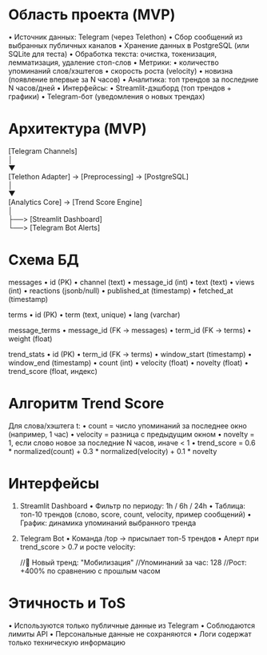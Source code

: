 # **Область проекта (MVP)**
    
 • Источник данных: Telegram (через Telethon)
 • Сбор сообщений из выбранных публичных каналов
 • Хранение данных в PostgreSQL (или SQLite для теста)
 • Обработка текста: очистка, токенизация, лемматизация, удаление стоп-слов
 • Метрики:
 • количество упоминаний слов/хэштегов
 • скорость роста (velocity)
 • новизна (появление впервые за N часов)
 • Аналитика: топ трендов за последние N часов/дней
 • Интерфейсы:
 • Streamlit-дэшборд (топ трендов + графики)
 • Telegram-бот (уведомления о новых трендах)


# **Архитектура (MVP)**

[Telegram Channels]  
      │  
      ▼  
 [Telethon Adapter] → [Preprocessing] → [PostgreSQL]  
      │  
      ▼  
 [Analytics Core] → [Trend Score Engine]  
      │  
      ├──> [Streamlit Dashboard]  
      └──> [Telegram Bot Alerts]  


# **Схема БД**

messages
 • id (PK)
 • channel (text)
 • message_id (int)
 • text (text)
 • views (int)
 • reactions (jsonb/null)
 • published_at (timestamp)
 • fetched_at (timestamp)

terms
 • id (PK)
 • term (text, unique)
 • lang (varchar)

message_terms
 • message_id (FK → messages)
 • term_id (FK → terms)
 • weight (float)

trend_stats
 • id (PK)
 • term_id (FK → terms)
 • window_start (timestamp)
 • window_end (timestamp)
 • count (int)
 • velocity (float)
 • novelty (float)
 • trend_score (float, индекс)


# **Алгоритм Trend Score**

Для слова/хэштега t:
 • count = число упоминаний за последнее окно (например, 1 час)
 • velocity = разница с предыдущим окном
 • novelty = 1, если слово новое за последние N часов, иначе < 1
 • trend_score = 0.6 * normalized(count) + 0.3 * normalized(velocity) + 0.1 * novelty


# **Интерфейсы**

1. Streamlit Dashboard
 • Фильтр по периоду: 1h / 6h / 24h
 • Таблица: топ-10 трендов (слово, score, count, velocity, пример сообщений)
 • График: динамика упоминаний выбранного тренда

2. Telegram Bot
 • Команда /top → присылает топ-5 трендов
 • Алерт при trend_score > 0.7 и росте velocity:

    //🚀 Новый тренд: "Мобилизация"
    //Упоминаний за час: 128
    //Рост: +400% по сравнению с прошлым часом


# **Этичность и ToS**

 • Используются только публичные данные из Telegram
 • Соблюдаются лимиты API
 • Персональные данные не сохраняются
 • Логи содержат только техническую информацию

